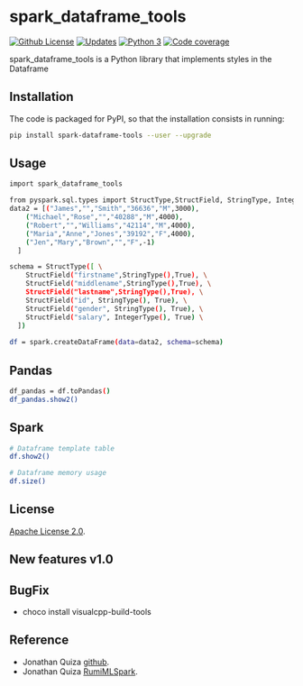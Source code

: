 # spark_dataframe_tools

[![Github License](https://img.shields.io/badge/License-Apache%202.0-blue.svg)](https://opensource.org/licenses/Apache-2.0)
[![Updates](https://pyup.io/repos/github/woctezuma/google-colab-transfer/shield.svg)](pyup)
[![Python 3](https://pyup.io/repos/github/woctezuma/google-colab-transfer/python-3-shield.svg)](pyup)
[![Code coverage](https://codecov.io/gh/woctezuma/google-colab-transfer/branch/master/graph/badge.svg)](codecov)

spark_dataframe_tools is a Python library that implements styles in the Dataframe

## Installation

The code is packaged for PyPI, so that the installation consists in running:

```sh
pip install spark-dataframe-tools --user --upgrade
```

## Usage
```sh
import spark_dataframe_tools 
```

```sh
from pyspark.sql.types import StructType,StructField, StringType, IntegerType
data2 = [("James","","Smith","36636","M",3000),
    ("Michael","Rose","","40288","M",4000),
    ("Robert","","Williams","42114","M",4000),
    ("Maria","Anne","Jones","39192","F",4000),
    ("Jen","Mary","Brown","","F",-1)
  ]

schema = StructType([ \
    StructField("firstname",StringType(),True), \
    StructField("middlename",StringType(),True), \
    StructField("lastname",StringType(),True), \
    StructField("id", StringType(), True), \
    StructField("gender", StringType(), True), \
    StructField("salary", IntegerType(), True) \
  ])
 
df = spark.createDataFrame(data=data2, schema=schema)
```

## Pandas

```sh
df_pandas = df.toPandas()
df_pandas.show2()
```

## Spark

```sh
# Dataframe template table
df.show2()

# Dataframe memory usage
df.size()
```



## License

[Apache License 2.0](https://www.dropbox.com/s/8t6xtgk06o3ij61/LICENSE?dl=0).

## New features v1.0

## BugFix

- choco install visualcpp-build-tools

## Reference

- Jonathan Quiza [github](https://github.com/jonaqp).
- Jonathan Quiza [RumiMLSpark](http://rumi-ml.herokuapp.com/).
